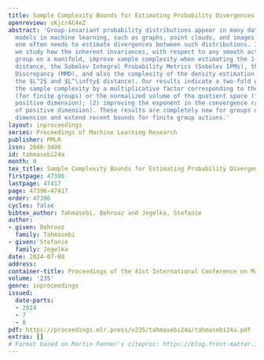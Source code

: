 ```yaml
---
title: Sample Complexity Bounds for Estimating Probability Divergences under Invariances
openreview: sKjcrAC4eZ
abstract: 'Group-invariant probability distributions appear in many data-generative
  models in machine learning, such as graphs, point clouds, and images. In practice,
  one often needs to estimate divergences between such distributions. In this work,
  we study how the inherent invariances, with respect to any smooth action of a Lie
  group on a manifold, improve sample complexity when estimating the 1-Wasserstein
  distance, the Sobolev Integral Probability Metrics (Sobolev IPMs), the Maximum Mean
  Discrepancy (MMD), and also the complexity of the density estimation problem (in
  the $L^2$ and $L^\infty$ distance). Our results indicate a two-fold gain: (1) reducing
  the sample complexity by a multiplicative factor corresponding to the group size
  (for finite groups) or the normalized volume of the quotient space (for groups of
  positive dimension); (2) improving the exponent in the convergence rate (for groups
  of positive dimension). These results are completely new for groups of positive
  dimension and extend recent bounds for finite group actions.'
layout: inproceedings
series: Proceedings of Machine Learning Research
publisher: PMLR
issn: 2640-3498
id: tahmasebi24a
month: 0
tex_title: Sample Complexity Bounds for Estimating Probability Divergences under Invariances
firstpage: 47396
lastpage: 47417
page: 47396-47417
order: 47396
cycles: false
bibtex_author: Tahmasebi, Behrooz and Jegelka, Stefanie
author:
- given: Behrooz
  family: Tahmasebi
- given: Stefanie
  family: Jegelka
date: 2024-07-08
address:
container-title: Proceedings of the 41st International Conference on Machine Learning
volume: '235'
genre: inproceedings
issued:
  date-parts:
  - 2024
  - 7
  - 8
pdf: https://proceedings.mlr.press/v235/tahmasebi24a/tahmasebi24a.pdf
extras: []
# Format based on Martin Fenner's citeproc: https://blog.front-matter.io/posts/citeproc-yaml-for-bibliographies/
---
```

